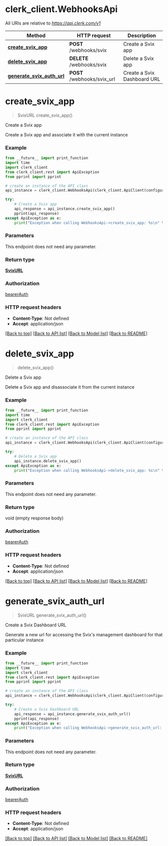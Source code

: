 # clerk_client.WebhooksApi

All URIs are relative to *https://api.clerk.com/v1*

Method | HTTP request | Description
------------- | ------------- | -------------
[**create_svix_app**](WebhooksApi.md#create_svix_app) | **POST** /webhooks/svix | Create a Svix app
[**delete_svix_app**](WebhooksApi.md#delete_svix_app) | **DELETE** /webhooks/svix | Delete a Svix app
[**generate_svix_auth_url**](WebhooksApi.md#generate_svix_auth_url) | **POST** /webhooks/svix_url | Create a Svix Dashboard URL

# **create_svix_app**
> SvixURL create_svix_app()

Create a Svix app

Create a Svix app and associate it with the current instance

### Example

```python
from __future__ import print_function
import time
import clerk_client
from clerk_client.rest import ApiException
from pprint import pprint

# create an instance of the API class
api_instance = clerk_client.WebhooksApi(clerk_client.ApiClient(configuration))

try:
    # Create a Svix app
    api_response = api_instance.create_svix_app()
    pprint(api_response)
except ApiException as e:
    print("Exception when calling WebhooksApi->create_svix_app: %s\n" % e)
```

### Parameters
This endpoint does not need any parameter.

### Return type

[**SvixURL**](SvixURL.md)

### Authorization

[bearerAuth](../README.md#bearerAuth)

### HTTP request headers

 - **Content-Type**: Not defined
 - **Accept**: application/json

[[Back to top]](#) [[Back to API list]](../README.md#documentation-for-api-endpoints) [[Back to Model list]](../README.md#documentation-for-models) [[Back to README]](../README.md)

# **delete_svix_app**
> delete_svix_app()

Delete a Svix app

Delete a Svix app and disassociate it from the current instance

### Example

```python
from __future__ import print_function
import time
import clerk_client
from clerk_client.rest import ApiException
from pprint import pprint

# create an instance of the API class
api_instance = clerk_client.WebhooksApi(clerk_client.ApiClient(configuration))

try:
    # Delete a Svix app
    api_instance.delete_svix_app()
except ApiException as e:
    print("Exception when calling WebhooksApi->delete_svix_app: %s\n" % e)
```

### Parameters
This endpoint does not need any parameter.

### Return type

void (empty response body)

### Authorization

[bearerAuth](../README.md#bearerAuth)

### HTTP request headers

 - **Content-Type**: Not defined
 - **Accept**: application/json

[[Back to top]](#) [[Back to API list]](../README.md#documentation-for-api-endpoints) [[Back to Model list]](../README.md#documentation-for-models) [[Back to README]](../README.md)

# **generate_svix_auth_url**
> SvixURL generate_svix_auth_url()

Create a Svix Dashboard URL

Generate a new url for accessing the Svix's management dashboard for that particular instance

### Example

```python
from __future__ import print_function
import time
import clerk_client
from clerk_client.rest import ApiException
from pprint import pprint

# create an instance of the API class
api_instance = clerk_client.WebhooksApi(clerk_client.ApiClient(configuration))

try:
    # Create a Svix Dashboard URL
    api_response = api_instance.generate_svix_auth_url()
    pprint(api_response)
except ApiException as e:
    print("Exception when calling WebhooksApi->generate_svix_auth_url: %s\n" % e)
```

### Parameters
This endpoint does not need any parameter.

### Return type

[**SvixURL**](SvixURL.md)

### Authorization

[bearerAuth](../README.md#bearerAuth)

### HTTP request headers

 - **Content-Type**: Not defined
 - **Accept**: application/json

[[Back to top]](#) [[Back to API list]](../README.md#documentation-for-api-endpoints) [[Back to Model list]](../README.md#documentation-for-models) [[Back to README]](../README.md)


